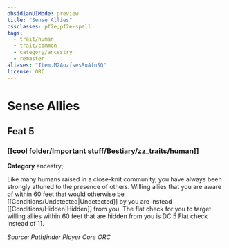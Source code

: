 ```yaml
---
obsidianUIMode: preview
title: "Sense Allies"
cssclasses: pf2e,pf2e-spell
tags:
  - trait/human
  - trait/common
  - category/ancestry
  - remaster
aliases: "Item.M2AozfsesRuAfnSQ"
license: ORC
---
```

# Sense Allies
## Feat 5
### [[cool folder/Important stuff/Bestiary/zz_traits/human]]

**Category** ancestry; 




Like many humans raised in a close-knit community, you have always been strongly attuned to the presence of others. Willing allies that you are aware of within 60 feet that would otherwise be [[Conditions/Undetected|Undetected]] by you are instead [[Conditions/Hidden|Hidden]] from you. The flat check for you to target willing allies within 60 feet that are hidden from you is DC 5 Flat check instead of 11.

*Source: Pathfinder Player Core*
*ORC*